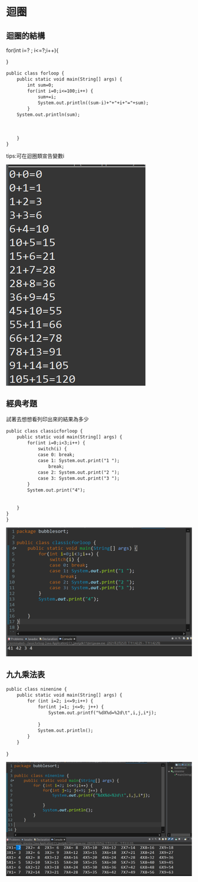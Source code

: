 # 迴圈

## 迴圈的結構

for\(int i=? ; i&lt;=?;i++\){

}

```text
public class forloop {
	public static void main(String[] args) {
		int sum=0;
		for(int i=0;i<=100;i++) {
			sum+=i;
			System.out.println((sum-i)+"+"+i+"="+sum);
		}
	System.out.println(sum);
	
	
	
	}
}

```

tips:可在迴圈類宣告變數i



![](../../.gitbook/assets/image%20%282%29.png)

## 經典考題

試著去想想看列印出來的結果為多少

```text
public class classicforloop {
	public static void main(String[] args) {
		for(int i=0;i<3;i++) {
			switch(i) {
			case 0: break;
			case 1: System.out.print("1 ");
				break;
			case 2: System.out.print("2 ");
			case 3: System.out.print("3 ");	
		}
		System.out.print("4");
		
		
	}
}
}
```

![](../../.gitbook/assets/image%20%287%29.png)

## 九九乘法表

```text
public class ninenine {
	public static void main(String[] args) {
		for (int i=2; i<=9;i++) {
			for(int j=1; j<=9; j++) {
				System.out.printf("%dX%d=%2d\t",i,j,i*j);
				
			}
			System.out.println();
		}
	}

}

```

![](../../.gitbook/assets/image%20%285%29.png)

